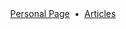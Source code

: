 <div align="center">
  <a href="https://andrew-k.vercel.app/">Personal Page</a>
  &nbsp;▪&nbsp;
  <a href="https://dev.to/thanksboss">Articles</a>
</div>

<!--
**SpasiboKojima/SpasiboKojima** is a ✨ _special_ ✨ repository because its `README.md` (this file) appears on your GitHub profile.

Here are some ideas to get you started:

- 🔭 I’m currently working on ...
- 🌱 I’m currently learning ...
- 👯 I’m looking to collaborate on ...
- 🤔 I’m looking for help with ...
- 💬 Ask me about ...
- 📫 How to reach me: ...
- 😄 Pronouns: ...
- ⚡ Fun fact: ...
-->
